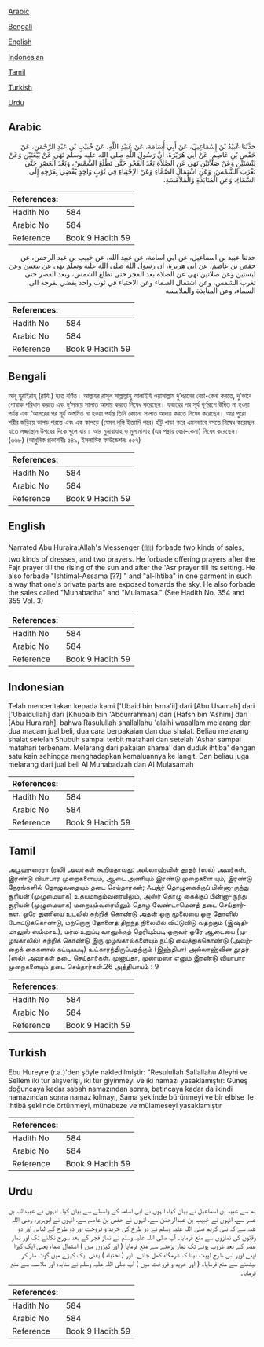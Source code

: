 [Arabic](#arabic)

[Bengali](#bengali)

[English](#english)

[Indonesian](#indonesian)

[Tamil](#tamil)

[Turkish](#turkish)

[Urdu](#urdu)

## Arabic


<div dir="rtl" lang="ar" style={{fontSize:'larger',backgroundColor:'#f8f9fa',padding:20}}>
حَدَّثَنَا عُبَيْدُ بْنُ إِسْمَاعِيلَ، عَنْ أَبِي أُسَامَةَ، عَنْ عُبَيْدِ اللَّهِ، عَنْ خُبَيْبِ بْنِ عَبْدِ الرَّحْمَنِ، عَنْ حَفْصِ بْنِ عَاصِمٍ، عَنْ أَبِي هُرَيْرَةَ، أَنَّ رَسُولَ اللَّهِ صلى الله عليه وسلم نَهَى عَنْ بَيْعَتَيْنِ وَعَنْ لِبْسَتَيْنِ وَعَنْ صَلاَتَيْنِ نَهَى عَنِ الصَّلاَةِ بَعْدَ الْفَجْرِ حَتَّى تَطْلُعَ الشَّمْسُ، وَبَعْدَ الْعَصْرِ حَتَّى تَغْرُبَ الشَّمْسُ، وَعَنِ اشْتِمَالِ الصَّمَّاءِ وَعَنْ الاِحْتِبَاءِ فِي ثَوْبٍ وَاحِدٍ يُفْضِي بِفَرْجِهِ إِلَى السَّمَاءِ، وَعَنِ الْمُنَابَذَةِ وَالْمُلاَمَسَةِ‏.‏
</div>
<div style={{backgroundColor:'#f8f9fa',padding:20, marginBottom: 10}}><table> <thead> <tr> <th>References:</th> <th></th> </tr> </thead> <tbody><tr><td>Hadith No</td><td>584</td></tr><tr><td>Arabic No</td><td>584</td></tr><tr><td>Reference</td><td>Book 9 Hadith 59</td></tr></tbody></table></div>


<div dir="rtl" lang="ar" style={{fontSize:'larger',backgroundColor:'#f8f9fa',padding:20}}>
حدثنا عبيد بن اسماعيل، عن ابي اسامة، عن عبيد الله، عن خبيب بن عبد الرحمن، عن حفص بن عاصم، عن ابي هريرة، ان رسول الله صلى الله عليه وسلم نهى عن بيعتين وعن لبستين وعن صلاتين نهى عن الصلاة بعد الفجر حتى تطلع الشمس، وبعد العصر حتى تغرب الشمس، وعن اشتمال الصماء وعن الاحتباء في ثوب واحد يفضي بفرجه الى السماء، وعن المنابذة والملامسة
</div>
<div style={{backgroundColor:'#f8f9fa',padding:20, marginBottom: 10}}><table> <thead> <tr> <th>References:</th> <th></th> </tr> </thead> <tbody><tr><td>Hadith No</td><td>584</td></tr><tr><td>Arabic No</td><td>584</td></tr><tr><td>Reference</td><td>Book 9 Hadith 59</td></tr></tbody></table></div>

## Bengali


<div dir="ltr" lang="bn" style={{fontSize:'larger',backgroundColor:'#f8f9fa',padding:20}}>
আবূ হুরাইরাহ্ (রাযি.) হতে বর্ণিত। আল্লাহর রাসূল সাল্লাল্লাহু আলাইহি ওয়াসাল্লাম দু’ধরনের বেচা-কেনা করতে, দু’ভাবে পোষাক পরিধান করতে এবং দু’সময়ে সালাত আদায় করতে নিষেধ করেছেন। ফজরের পর সূর্য পূর্ণরূপে উদিত না হওয়া পর্যন্ত এবং ‘আসরের পর সূর্য অস্তমিত না হওয়া পর্যন্ত তিনি কোনো সালাত আদায় করতে নিষেধ করেছেন। আর পুরো শরীর জড়িয়ে কাপড় পরতে এবং এক কাপড়ে (যেমন লুঙ্গি ইত্যাদি পরে) হাঁটু খাড়া করে এমনভাবে বসতে নিষেধ করেছেন যাতে লজ্জাস্থান উপরের দিকে খুলে যায়। আর মুনাবাযাহ ও মুলামাসাহ (এর পন্থায় বেচা-কেনা) নিষেধ করেছেন। (৩৬৮) (আধুনিক প্রকাশনীঃ ৫৪৯, ইসলামিক ফাউন্ডেশনঃ ৫৫৭)
</div>
<div style={{backgroundColor:'#f8f9fa',padding:20, marginBottom: 10}}><table> <thead> <tr> <th>References:</th> <th></th> </tr> </thead> <tbody><tr><td>Hadith No</td><td>584</td></tr><tr><td>Arabic No</td><td>584</td></tr><tr><td>Reference</td><td>Book 9 Hadith 59</td></tr></tbody></table></div>

## English


<div dir="ltr" lang="en" style={{fontSize:'larger',backgroundColor:'#f8f9fa',padding:20}}>
Narrated Abu Huraira:Allah's Messenger (ﷺ) forbade two kinds of sales, two kinds of dresses, and two prayers. He forbade offering prayers after the Fajr prayer till the rising of the sun and after the 'Asr prayer till its setting. He also forbade "Ishtimal-Assama [??] " and "al-Ihtiba" in one garment in such a way that one's private parts are exposed towards the sky. He also forbade the sales called "Munabadha" and "Mulamasa." (See Hadith No. 354 and 355 Vol. 3)
</div>
<div style={{backgroundColor:'#f8f9fa',padding:20, marginBottom: 10}}><table> <thead> <tr> <th>References:</th> <th></th> </tr> </thead> <tbody><tr><td>Hadith No</td><td>584</td></tr><tr><td>Arabic No</td><td>584</td></tr><tr><td>Reference</td><td>Book 9 Hadith 59</td></tr></tbody></table></div>

## Indonesian


<div dir="ltr" lang="id" style={{fontSize:'larger',backgroundColor:'#f8f9fa',padding:20}}>
Telah menceritakan kepada kami ['Ubaid bin Isma'il] dari [Abu Usamah] dari ['Ubaidullah] dari [Khubaib bin 'Abdurrahman] dari [Hafsh bin 'Ashim] dari [Abu Hurairah], bahwa Rasulullah shallallahu 'alaihi wasallam melarang dari dua macam jual beli, dua cara berpakaian dan dua shalat. Beliau melarang shalat setelah Shubuh sampai terbit matahari dan setelah 'Ashar sampai matahari terbenam. Melarang dari pakaian shama' dan duduk ihtiba' dengan satu kain sehingga menghadapkan kemaluannya ke langit. Dan beliau juga melarang dari jual beli Al Munabadzah dan Al Mulasamah
</div>
<div style={{backgroundColor:'#f8f9fa',padding:20, marginBottom: 10}}><table> <thead> <tr> <th>References:</th> <th></th> </tr> </thead> <tbody><tr><td>Hadith No</td><td>584</td></tr><tr><td>Arabic No</td><td>584</td></tr><tr><td>Reference</td><td>Book 9 Hadith 59</td></tr></tbody></table></div>

## Tamil


<div dir="ltr" lang="ta" style={{fontSize:'larger',backgroundColor:'#f8f9fa',padding:20}}>
அபூஹுரைரா (ரலி) அவர்கள் கூறியதாவது: அல்லாஹ்வின் தூதர் (ஸல்) அவர்கள், இரண்டு வியாபார முறைகளையும், ஆடை அணியும் இரண்டு முறைகளை யும், இரண்டு நேரங்களில் தொழுவதையும் தடை செய்தார்கள்; ஃபஜ்ர் தொழுகைக்குப் பின்னா-ருந்து சூரியன் (முழுமையாக) உதயமாகும்வரையிலும், அஸ்ர் தொழு கைக்குப் பின்னா-ருந்து சூரியன் (முழுமையாக) மறையும்வரையிலும் தொழ வேண்டாமெனத் தடை செய்தார்கள். ஒரே துணியை உடலில் சுற்றிக் கொண்டு அதன் ஒரு மூலையை ஒரு தோளில் போட்டுக்கொண்டு, மற்றொரு தோளைத் திறந்த நிலையில் விட்டுவிடு வதற்கும் (இஷ்திமாலுஸ் ஸம்மாஉ), மர்ம உறுப்பு வானுக்குத் தெரியும்படி ஒருவர் ஒரே ஆடையை (முழங்காலில்) சுற்றிக் கொண்டு இரு முழங்கால்களையும் நட்டு வைத்துக்கொண்டு (அவற்றைக் கைகளால் கட்டியபடி) உட்கார்ந்திருப்பதற்கும் (இஹ்திபா) அல்லாஹ்வின் தூதர் (ஸல்) அவர்கள் தடை செய்தார்கள். முனாபதா, முலாமஸா எனும் இரண்டு வியாபார முறைகளையும் தடை செய்தார்கள்.26 அத்தியாயம் : 9
</div>
<div style={{backgroundColor:'#f8f9fa',padding:20, marginBottom: 10}}><table> <thead> <tr> <th>References:</th> <th></th> </tr> </thead> <tbody><tr><td>Hadith No</td><td>584</td></tr><tr><td>Arabic No</td><td>584</td></tr><tr><td>Reference</td><td>Book 9 Hadith 59</td></tr></tbody></table></div>

## Turkish


<div dir="ltr" lang="tr" style={{fontSize:'larger',backgroundColor:'#f8f9fa',padding:20}}>
Ebu Hureyre (r.a.)'den şöyle nakledilmiştir: "Resulullah Sallallahu Aleyhi ve Sellem iki tür alışverişi, iki tür giyinmeyi ve iki namazı yasaklamıştır: Güneş doğuncaya kadar sabah namazından sonra, batıncaya kadar da ikindi namazından sonra namaz kılmayı, Sama şeklinde bürünmeyi ve bir elbise ile ihtibâ şeklinde örtünmeyi, münabeze ve mülameseyi yasaklamıştır
</div>
<div style={{backgroundColor:'#f8f9fa',padding:20, marginBottom: 10}}><table> <thead> <tr> <th>References:</th> <th></th> </tr> </thead> <tbody><tr><td>Hadith No</td><td>584</td></tr><tr><td>Arabic No</td><td>584</td></tr><tr><td>Reference</td><td>Book 9 Hadith 59</td></tr></tbody></table></div>

## Urdu


<div dir="rtl" lang="ur" style={{fontSize:'larger',backgroundColor:'#f8f9fa',padding:20}}>
ہم سے عبید بن اسماعیل نے بیان کیا، انہوں نے ابی اسامہ کے واسطے سے بیان کیا۔ انہوں نے عبیداللہ بن عمر سے، انہوں نے خبیب بن عبدالرحمٰن سے، انہوں نے حفص بن عاصم سے، انہوں نے ابوہریرہ رضی اللہ عنہ سے کہ نبی کریم صلی اللہ علیہ وسلم نے دو طرح کی خرید و فروخت اور دو طرح کے لباس اور دو وقتوں کی نمازوں سے منع فرمایا۔ آپ صلی اللہ علیہ وسلم نے نماز فجر کے بعد سورج نکلنے تک اور نماز عصر کے بعد غروب ہونے تک نماز پڑھنے سے منع فرمایا ( اور کپڑوں میں ) اشتمال صماء یعنی ایک کپڑا اپنے اوپر اس طرح لپیٹ لینا کہ شرمگاہ کھل جائے۔ اور ( احتباء ) یعنی ایک کپڑے میں گوٹ مار کر بیٹھنے سے منع فرمایا۔ ( اور خرید و فروخت میں ) آپ صلی اللہ علیہ وسلم نے منابذہ اور ملامسہ سے منع فرمایا۔
</div>
<div style={{backgroundColor:'#f8f9fa',padding:20, marginBottom: 10}}><table> <thead> <tr> <th>References:</th> <th></th> </tr> </thead> <tbody><tr><td>Hadith No</td><td>584</td></tr><tr><td>Arabic No</td><td>584</td></tr><tr><td>Reference</td><td>Book 9 Hadith 59</td></tr></tbody></table></div>